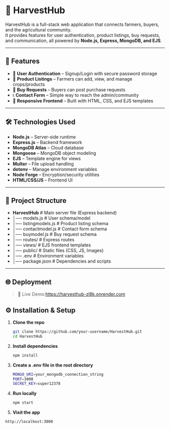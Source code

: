# 🌾 HarvestHub

HarvestHub is a full-stack web application that connects farmers, buyers, and the agricultural community.  
It provides features for user authentication, product listings, buy requests, and communication, all powered by **Node.js, Express, MongoDB, and EJS**.

---

## 🚀 Features
- 👤 **User Authentication** – Signup/Login with secure password storage  
- 🌾 **Product Listings** – Farmers can add, view, and manage crops/products  
- 🛒 **Buy Requests** – Buyers can post purchase requests  
- 📞 **Contact Form** – Simple way to reach the admin/community  
- 🎨 **Responsive Frontend** – Built with HTML, CSS, and EJS templates  

---

## 🛠️ Technologies Used
- **Node.js** – Server-side runtime  
- **Express.js** – Backend framework  
- **MongoDB Atlas** – Cloud database  
- **Mongoose** – MongoDB object modeling  
- **EJS** – Template engine for views  
- **Multer** – File upload handling  
- **dotenv** – Manage environment variables  
- **Node Forge** – Encryption/security utilities  
- **HTML/CSS/JS** – Frontend UI  

---

## 📂 Project Structure
- **HarvestHub**             # Main server file (Express backend)
- │── models.js             # User schema/model
- │── listingmodels.js      # Product listing schema
- │── contactmodel.js       # Contact form schema
- │── buymodel.js           # Buy request schema
- │── routes/               # Express routes
- │── views/                # EJS frontend templates
- │── public/               # Static files (CSS, JS, Images)
- │── .env                  # Environment variables
- │── package.json          # Dependencies and scripts



---

 ## 🌐 Deployment
> 🚀 Live Demo:https://harvesthub-zl8k.onrender.com

## ⚙️ Installation & Setup 

1. **Clone the repo**
   ```bash
   git clone https://github.com/your-username/HarvestHub.git
   cd HarvestHub

2. **Install dependencies**
   ```bash
   npm install

3. **Create a .env file in the root directory**
   ```bash
   MONGO_URI=your_mongodb_connection_string
   PORT=3000
   SECRET_KEY=super12378

4. **Run locally**
   ```bash
   npm start

5. **Visit the app**
  ```bash
  http://localhost:3000
